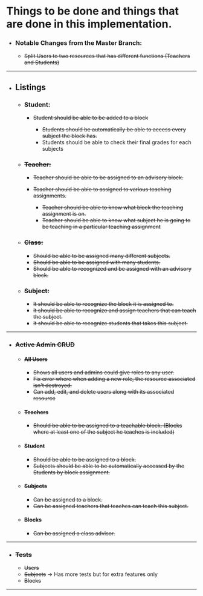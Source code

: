 # Things to be done and things that are done in this implementation.

* ### Notable Changes from the Master Branch:
  * ~~Split Users to two resources that has different functions (Teachers and Students)~~

---

* ## Listings

  * ### Student:

    * ~~Student should be able to be added to a block~~

      * ~~Students should be automatically be able to access every subject the block has.~~
      * Students should be able to check their final grades for each subjects

  * ### ~~Teacher:~~
  
    * ~~Teacher should be able to be assigned to an advisory block.~~
    * ~~Teacher should be able to assigned to various teaching assignments.~~

      * ~~Teacher should be able to know what block the teaching assignment is on.~~
      * ~~Teacher should be able to know what subject he is going to be teaching in a particular teaching assignment~~
  
  * ### ~~Class:~~
    
    * ~~Should be able to be assigned many different subjects.~~
    * ~~Should be able to be assigned with many students.~~
    * ~~Should be able to recognized and be assigned with an advisory block.~~

  * ### ~~Subject:~~

    * ~~It should be able to recognize the block it is assigned to.~~
    * ~~It should be able to recognize and assign teachers that can teach the subject.~~
    * ~~It should be able to recognize students that takes this subject.~~

---

* ### ~~Active Admin CRUD~~

  * #### ~~All Users~~
    * ~~Shows all users and admins could give roles to any user.~~
    * ~~Fix error where when adding a new role, the resource associated isn't destroyed.~~
    * ~~Can add, edit, and delete users along with its associated resource~~
  
  * #### ~~Teachers~~ 
    * ~~Should be able to be assigned to a teachable block. (Blocks where at least one of the subject he teaches is included)~~

  * #### ~~Student~~
    * ~~Should be able to be assigned to a block.~~
    * ~~Subjects should be able to be automatically accessed by the Students by block assignment.~~
  
  * #### ~~Subjects~~
    * ~~Can be assigned to a block.~~
    * ~~Can be assigned teachers that teaches can teach this subject.~~

  * #### ~~Blocks~~
    * ~~Can be assigned a class advisor.~~

---

* ### ~~Tests~~
  * ~~Users~~
  * ~~Subjects~~ -> Has more tests but for extra features only
  * ~~Blocks~~

---
